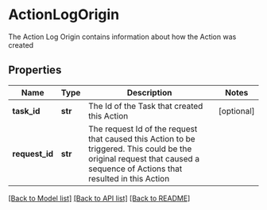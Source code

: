 # ActionLogOrigin

The Action Log Origin contains information about how the Action was created

## Properties
Name | Type | Description | Notes
------------ | ------------- | ------------- | -------------
**task_id** | **str** | The Id of the Task that created this Action | [optional] 
**request_id** | **str** | The request Id of the request that caused this Action to be triggered.  This could be the original request that caused a sequence of Actions that resulted in this Action | 

[[Back to Model list]](../README.md#documentation-for-models) [[Back to API list]](../README.md#documentation-for-api-endpoints) [[Back to README]](../README.md)


